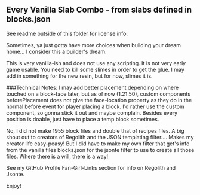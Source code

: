 ## Every Vanilla Slab Combo - from slabs defined in blocks.json
See readme outside of this folder for license info.

Sometimes, ya just gotta have more choices when building your dream home...  I consider this a builder's dream.

This is very vanilla-ish and does not use any scripting.  It is not very early game usable.  You need to kill some slimes in order to get the glue.  I may add in something for the new resin, but for now, slimes it is.

###Technical Notes:
I may add better placement depending on where touched on a block-face later, but as of now (1.21.50), custom components beforePlacement does not give the face-location property as they do in the normal before event for player placing a block.  I'd rather use the custom component, so gonna stick it out and maybe complain.  Besides every position is doable, just have to place a temp block sometimes.
  
No, I did not make 1955 block files and double that of recipes files.  A big shout out to creators of Regolith and the JSON templating filter.... Makes my creator life easy-peasy!  But I did have to make my own filter that get's info from the vanilla files blocks.json for the jsonte filter to use to create all those files.  Where there is a will, there is a way!

See my GitHub Profile Fan-Girl-Links section for info on Regolith and Jsonte.

Enjoy!